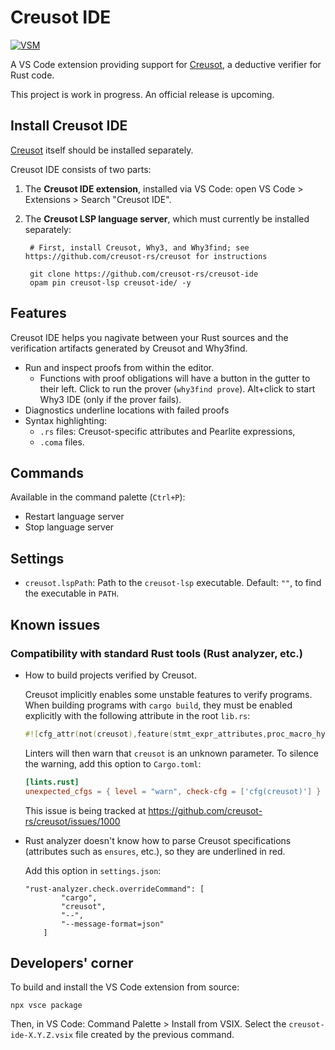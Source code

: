 # Creusot IDE

[![VSM][vsm-shield]][vsm]

[vsm-shield]: https://vsmarketplacebadges.dev/version-short/creusot-rs.creusot-ide.svg
[vsm]: https://marketplace.visualstudio.com/items?itemName=creusot-rs.creusot-ide

A VS Code extension providing support for [Creusot](https://github.com/creusot-rs/creusot), a deductive verifier for Rust code.

This project is work in progress. An official release is upcoming.

## Install Creusot IDE

[Creusot](https://github.com/creusot-rs/creusot) itself should be installed separately.

Creusot IDE consists of two parts:

1. The **Creusot IDE extension**, installed via VS Code: open VS Code > Extensions > Search "Creusot IDE".

2. The **Creusot LSP language server**, which must currently be installed separately:

        # First, install Creusot, Why3, and Why3find; see https://github.com/creusot-rs/creusot for instructions

        git clone https://github.com/creusot-rs/creusot-ide
        opam pin creusot-lsp creusot-ide/ -y

## Features

Creusot IDE helps you nagivate between your Rust sources and the verification artifacts generated by Creusot and Why3find.

- Run and inspect proofs from within the editor.
    - Functions with proof obligations will have a button in the gutter to their left.
      Click to run the prover (`why3find prove`).
      Alt+click to start Why3 IDE (only if the prover fails).
- Diagnostics underline locations with failed proofs
- Syntax highlighting:
    - `.rs` files: Creusot-specific attributes and Pearlite expressions,
    - `.coma` files.

## Commands

Available in the command palette (`Ctrl+P`):

- Restart language server
- Stop language server

## Settings

- `creusot.lspPath`: Path to the `creusot-lsp` executable. Default: `""`, to find the executable in `PATH`.

## Known issues

### Compatibility with standard Rust tools (Rust analyzer, etc.)

- How to build projects verified by Creusot.

    Creusot implicitly enables some unstable features to verify programs.
    When building programs with `cargo build`, they must be enabled explicitly with the following
    attribute in the root `lib.rs`:

    ```rust
    #![cfg_attr(not(creusot),feature(stmt_expr_attributes,proc_macro_hygiene))]
    ```

    Linters will then warn that `creusot` is an unknown parameter. To silence the warning,
    add this option to `Cargo.toml`:

    ```toml
    [lints.rust]
    unexpected_cfgs = { level = "warn", check-cfg = ['cfg(creusot)'] }
    ```

    This issue is being tracked at https://github.com/creusot-rs/creusot/issues/1000

- Rust analyzer doesn't know how to parse Creusot specifications (attributes such as `ensures`, etc.),
    so they are underlined in red.

    Add this option in `settings.json`:

    ```
    "rust-analyzer.check.overrideCommand": [
            "cargo",
            "creusot",
            "--",
            "--message-format=json"
        ]
    ```

## Developers' corner

To build and install the VS Code extension from source:

```
npx vsce package
```

Then, in VS Code: Command Palette > Install from VSIX. Select the `creusot-ide-X.Y.Z.vsix` file created by the previous command.
